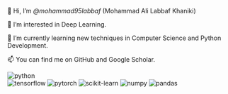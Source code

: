 👋 Hi, I’m *@mohammad95labbaf* (Mohammad Ali Labbaf Khaniki)

👀 I’m interested in Deep Learning.

🌱 I’m currently learning new techniques in Computer Science and Python Development.

📫 You can find me on GitHub and Google Scholar.

<!---
mohammad95labbaf/mohammad95labbaf is a ✨ special ✨ repository because its `README.md` (this file) appears on your GitHub profile.
You can click the Preview link to take a look at your changes.
--->

<img src="https://img.shields.io/badge/python-black?style=for-the-badge&logo=python" alt="python"/>
<br>
<img src="https://img.shields.io/badge/TensorFlow-black?style=flat-square&logo=tensorflow" alt="tensorflow"/>
<img src="https://img.shields.io/badge/PyTorch-black?style=flat-square&logo=pytorch" alt="pytorch"/>
<img src="https://img.shields.io/badge/scikit--learn-black?style=flat-square&logo=scikit-learn" alt="scikit-learn"/>
<img src="https://img.shields.io/badge/Numpy-black?style=flat-square&logo=numpy" alt="numpy"/>
<img src="https://img.shields.io/badge/pandas-black?style=flat-square&logo=pandas" alt="pandas"/>

